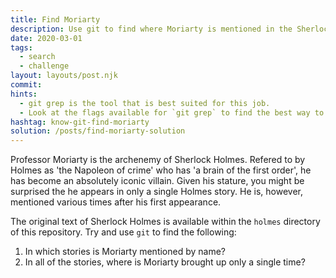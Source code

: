 ```yaml
---
title: Find Moriarty
description: Use git to find where Moriarty is mentioned in the Sherlock Holmes canon.
date: 2020-03-01
tags:
  - search
  - challenge
layout: layouts/post.njk
commit:
hints:
  - git grep is the tool that is best suited for this job.
  - Look at the flags available for `git grep` to find the best way to narrow it down.
hashtag: know-git-find-moriarty
solution: /posts/find-moriarty-solution
---
```


Professor Moriarty is the archenemy of Sherlock Holmes. Refered to by Holmes as 'the Napoleon of crime' who has 'a brain of the first order', he has become an absolutely iconic villain. Given his stature, you might be surprised the he appears in only a single Holmes story. He is, however, mentioned various times after his first appearance.

The original text of Sherlock Holmes is available within the `holmes` directory of this repository. Try and use `git` to find the following:

1. In which stories is Moriarty mentioned by name?
2. In all of the stories, where is Moriarty brought up only a single time?

